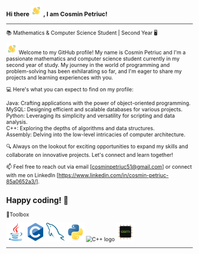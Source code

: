 ### Hi there <img src="https://github.com/yashpreet2707/yashpreet2707/blob/main/assets/wave.gif" width="30px"> , I am Cosmin Petriuc!
---

📚 Mathematics & Computer Science Student | Second Year 🖥️

<img src="https://github.com/yashpreet2707/yashpreet2707/blob/main/assets/wave.gif" width="30px"> Welcome to my GitHub profile! My name is Cosmin Petriuc and I'm a passionate mathematics and computer science student currently in my second year of study. My journey in the world of programming and problem-solving has been exhilarating so far, and I'm eager to share my projects and learning experiences with you.

💻 Here's what you can expect to find on my profile:

Java: Crafting applications with the power of object-oriented programming.   
MySQL: Designing efficient and scalable databases for various projects.  
Python: Leveraging its simplicity and versatility for scripting and data analysis.  
C++: Exploring the depths of algorithms and data structures.  
Assembly: Delving into the low-level intricacies of computer architecture.  

🔍 Always on the lookout for exciting opportunities to expand my skills and collaborate on innovative projects. Let's connect and learn together!

📫 Feel free to reach out via email [cosminpetriuc51@gmail.com] or connect with me on LinkedIn [https://www.linkedin.com/in/cosmin-petriuc-85a0652a3/].

Happy coding! 🚀
---
🧰Toolbox

<img src="https://github.com/devicons/devicon/blob/master/icons/java/java-original.svg" alt="Java logo" width="50px" height="50px"> <img src="https://github.com/devicons/devicon/blob/master/icons/c/c-original.svg" alt="C logo" width="50px" height="50px"> <img src="https://github.com/devicons/devicon/blob/master/icons/mysql/mysql-original.svg" alt="MySQL logo" width="50px" heigth="50px"> <img src="https://github.com/devicons/devicon/blob/master/icons/python/python-original.svg" alt="Python logo" width="50px" height="50px"> <img src="https://seeklogo.com/images/C/c-logo-43CE78FF9C-seeklogo.com.png" alt="C++ logo" width="50px" height="50px"> <img src="https://raw.githubusercontent.com/github/explore/e495457f5ff28c343f9e422f8e3cf80fd3e80890/topics/assembly/assembly.png" alt="Assembly logo" width="50px" height="50px">


---
<!--
**CosminPetriuc/CosminPetriuc** is a ✨ _special_ ✨ repository because its `README.md` (this file) appears on your GitHub profile.

Here are some ideas to get you started:

- 🔭 I’m currently working on ...
- 🌱 I’m currently learning ...
- 👯 I’m looking to collaborate on ...
- 🤔 I’m looking for help with ...
- 💬 Ask me about ...
- 📫 How to reach me: ...
- 😄 Pronouns: ...
- ⚡ Fun fact: ...
-->
